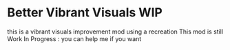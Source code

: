# Better Vibrant Visuals WIP
this is a vibrant visuals improvement mod using a recreation
This mod is still Work In Progress : you can help me if you want
